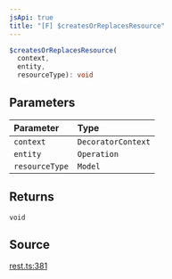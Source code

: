 ```yaml
---
jsApi: true
title: "[F] $createsOrReplacesResource"
---
```


```ts
$createsOrReplacesResource(
  context,
  entity,
  resourceType): void
```

## Parameters

| Parameter      | Type               |
| :------------- | :----------------- |
| `context`      | `DecoratorContext` |
| `entity`       | `Operation`        |
| `resourceType` | `Model`            |

## Returns

`void`

## Source

[rest.ts:381](https://github.com/markcowl/cadl/blob/3db15286/packages/rest/src/rest.ts#L381)
